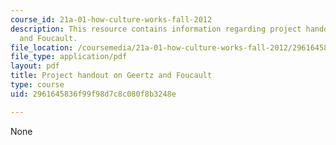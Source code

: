```yaml
---
course_id: 21a-01-how-culture-works-fall-2012
description: This resource contains information regarding project handout on Geertz
  and Foucault.
file_location: /coursemedia/21a-01-how-culture-works-fall-2012/2961645836f99f98d7c8c080f8b3248e_MIT21A_01F12_Proj_Two_hand.pdf
file_type: application/pdf
layout: pdf
title: Project handout on Geertz and Foucault
type: course
uid: 2961645836f99f98d7c8c080f8b3248e

---
```

None
